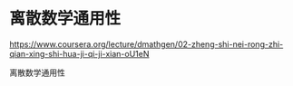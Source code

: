 # 离散数学通用性




https://www.coursera.org/lecture/dmathgen/02-zheng-shi-nei-rong-zhi-qian-xing-shi-hua-ji-qi-ji-xian-oU1eN


  
离散数学通用性









